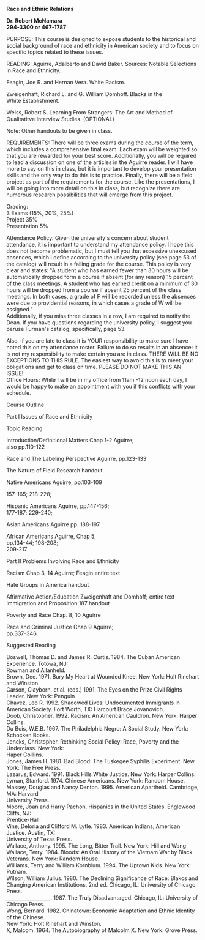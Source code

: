**Race and Ethnic Relations**

**Dr. Robert McNamara  
294-3300 or 467-1787**

PURPOSE: This course is designed to expose students to the historical and
social background of race and ethnicity in American society and to focus on
specific topics related to these issues.

READING: Aguirre, Adalberto and David Baker. Sources: Notable Selections  
in Race and Ethnicity.

Feagin, Joe R. and Hernan Vera. White Racism.

Zweigenhaft, Richard L. and G. William Domhoff. Blacks in the  
White Establishment.

Weiss, Robert S. Learning From Strangers: The Art and Method of  
Qualitatitve Interview Studies. (OPTIONAL)

Note: Other handouts to be given in class.

REQUIREMENTS: There will be three exams during the course of the term, which
includes a comprehensive final exam. Each exam will be weighted so that you
are rewarded for your best score. Additionally, you will be required to lead a
discussion on one of the articles in the Aguirre reader. I will have more to
say on this in class, but it is important to develop your presentation skills
and the only way to do this is to practice. Finally, there will be a field
project as part of the requirements for the course. Like the presentations, I
will be going into more detail on this in class, but recognize there are
numerous research possibilities that will emerge from this project.

Grading:  
3 Exams (15%, 20%, 25%)  
Project 35%  
Presentation 5%

  
Attendance Policy: Given the university's concern about student attendance, it
is important to understand my attendance policy. I hope this does not become
problematic, but I must tell you that excessive unexcused absences, which I
define according to the university policy (see page 53 of the catalog) will
result in a failing grade for the course. This policy is very clear and
states: "A student who has earned fewer than 30 hours will be automatically
dropped form a course if absent (for any reason) 15 percent of the class
meetings. A student who has earned credit on a minimum of 30 hours will be
dropped from a course if absent 25 percent of the class meetings. In both
cases, a grade of F will be recorded unless the absences were due to
providential reasons, in which cases a grade of W will be assigned."  
Additionally, if you miss three classes in a row, I am required to notify the
Dean. If you have questions regarding the university policy, I suggest you
peruse Furman's catalog, specifically, page 53.

Also, if you are late to class it is YOUR responsibility to make sure I have
noted this on my attendance roster. Failure to do so results in an absence: it
is not my responsibility to make certain you are in class. THERE WILL BE NO
EXCEPTIONS TO THIS RULE. The easiest way to avoid this is to meet your
obligations and get to class on time. PLEASE DO NOT MAKE THIS AN ISSUE!  
Office Hours: While I will be in my office from 11am -12 noon each day, I
would be happy to make an appointment with you if this conflicts with your
schedule.

Course Outline

Part I Issues of Race and Ethnicity

Topic Reading

Introduction/Definitional Matters Chap 1-2 Aguirre;  
also pp.110-122

Race and The Labeling Perspective Aguirre, pp.123-133

  
The Nature of Field Research handout

  
Native Americans Aguirre, pp.103-109  
  
157-165; 218-228;

Hispanic Americans Aguirre, pp.147-156;  
177-187; 229-240;

Asian Americans Aguirre pp. 188-197

  
African Americans Aguirre, Chap 5,  
pp.134-44; 198-208;  
209-217

  
Part II Problems Involving Race and Ethnicity

Racism Chap 3, 14 Aguirre; Feagin entire text

Hate Groups in America handout

Affirmative Action/Education Zweigenhaft and Domhoff; entire text  
Immigration and Proposition 187 handout

Poverty and Race Chap. 8, 10 Aguirre

Race and Criminal Justice Chap 9 Aguirre;  
pp.337-346.

  
Suggested Reading

Boswell, Thomas D. and James R. Curtis. 1984. The Cuban American Experience.
Totowa, NJ:  
Rowman and Allanheld.  
Brown, Dee. 1971. Bury My Heart at Wounded Knee. New York: Holt Rinehart and
Winston.  
Carson, Clayborn, et al. (eds.) 1991. The Eyes on the Prize Civil Rights
Leader. New York: Penguin  
Chavez, Leo R. 1992. Shadowed Lives: Undocumented Immigrants in American
Society. Fort Worth, TX: Harcourt Brace Jovanovich.  
Doob, Christopher. 1992. Racism: An American Cauldron. New York: Harper
Collins.  
Du Bois, W.E.B. 1967. The Philadelphia Negro: A Social Study. New York:
Schocken Books.  
Jencks, Christopher. Rethinking Social Policy: Race, Poverty and the
Underclass. New York:  
Haper Colllins.  
Jones, James H. 1981. Bad Blood: The Tuskegee Syphilis Experiment. New York:
The Free Press.  
Lazarus, Edward. 1991. Black Hills White Justice. New York: Harper Collins.  
Lyman, Stanford. 1974. Chinese Americans. New York: Random House.  
Massey, Douglas and Nancy Denton. 1995. American Apartheid. Cambridge, MA:
Harvard  
University Press.  
Moore, Joan and Harry Pachon. Hispanics in the United States. Englewood
Cliffs, NJ:  
Prentice-Hall.  
Vine, Deloria and Clifford M. Lytle. 1983. American Indians, American Justice.
Austin, TX:  
University of Texas Press.  
Wallace, Anthony. 1995. The Long, Bitter Trail. New York: Hill and Wang  
Wallace, Terry. 1984. Bloods: An Oral History of the Vietnam War by Black
Veterans. New York: Random House.  
Williams, Terry and William Kornblum. 1994. The Uptown Kids. New York: Putnam.  
Wilson, William Julius. 1980. The Declining Significance of Race: Blakcs and
Changing American Institutions, 2nd ed. Chicago, IL: University of Chicago
Press.  
__________________. 1987. The Truly Disadvantaged. Chicago, IL: University of
Chicago Press.  
Wong, Bernard. 1982. Chinatown: Economic Adaptation and Ethnic Identity of the
Chinese.  
New York: Holt Rinehart and Winston.  
X, Malcom. 1964. The Autobiography of Malcolm X. New York: Grove Press.

